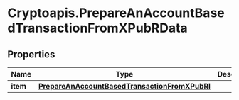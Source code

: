 # Cryptoapis.PrepareAnAccountBasedTransactionFromXPubRData

## Properties

Name | Type | Description | Notes
------------ | ------------- | ------------- | -------------
**item** | [**PrepareAnAccountBasedTransactionFromXPubRI**](PrepareAnAccountBasedTransactionFromXPubRI.md) |  | 


